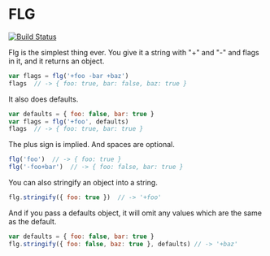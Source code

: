 # FLG

[![Build Status](https://travis-ci.org/fabiosantoscode/flg.svg?branch=master)](https://travis-ci.org/fabiosantoscode/flg)

Flg is the simplest thing ever. You give it a string with "+" and "-" and flags in it, and it returns an object.

```javascript
var flags = flg('+foo -bar +baz')
flags  // -> { foo: true, bar: false, baz: true }
```

It also does defaults.

```javascript
var defaults = { foo: false, bar: true }
var flags = flg('+foo', defaults)
flags  // -> { foo: true, bar: true }
```

The plus sign is implied. And spaces are optional.

```javascript
flg('foo')  // -> { foo: true }
flg('-foo+bar')  // -> { foo: false, bar: true }
```

You can also stringify an object into a string.

```javascript
flg.stringify({ foo: true })  // -> '+foo'
```

And if you pass a defaults object, it will omit any values which are the same as the default.

```javascript
var defaults = { foo: false, bar: true }
flg.stringify({ foo: false, baz: true }, defaults) // -> '+baz'
```


